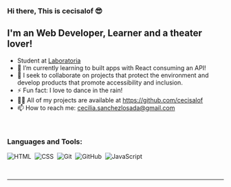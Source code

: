 ### Hi there, This is cecisalof :sunglasses:

## I'm an Web Developer, Learner and a theater lover!
- Student at [Laboratoria](https://www.laboratoria.la/) 
- 🔭 I’m currently learning to built apps with React consuming an API!
- 👯 I seek to collaborate on projects that protect the environment and develop products that promote accessibility and inclusion.
- ⚡ Fun fact: I love to dance in the rain!
- 👨‍💻 All of my projects are available at https://github.com/cecisalof
- 📫 How to reach me: cecilia.sanchezlosada@gmail.com


<br />

### Languages and Tools:


![HTML](https://img.shields.io/badge/-HTML-05122A?style=flat&logo=HTML5)&nbsp;
![CSS](https://img.shields.io/badge/-CSS-05122A?style=flat&logo=CSS3&logoColor=1572B6)&nbsp;
![Git](https://img.shields.io/badge/-Git-05122A?style=flat&logo=git)&nbsp;
![GitHub](https://img.shields.io/badge/-GitHub-05122A?style=flat&logo=github)&nbsp;
![JavaScript](https://img.shields.io/badge/-JavaScript-05122A?style=flat&logo=javascript)&nbsp;


<br />

---

